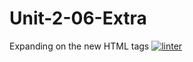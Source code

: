 # Unit-2-06-Extra
Expanding on the new HTML tags
[![linter](https://github.com/MaathusanS/Unit-2-06-Extra/workflows/linter/badge.svg)](https://github.com/marketplace/actions/super-linter)
